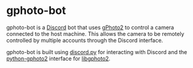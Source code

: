 # gphoto-bot

gphoto-bot is a [Discord](https://discord.com) bot that uses [gPhoto2](http://gphoto.org) to control a camera connected to the host machine. This allows the camera to be remotely controlled by multiple accounts through the Discord interface.

gphoto-bot is built using [discord.py](https://github.com/Rapptz/discord.py) for interacting with Discord and the [python-gphoto2](https://github.com/jim-easterbrook/python-gphoto2) interface for [libgphoto2](http://www.gphoto.org/proj/libgphoto2/).
